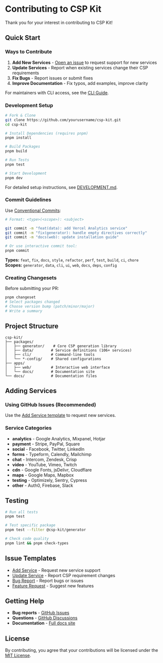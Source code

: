 # Contributing to CSP Kit

Thank you for your interest in contributing to CSP Kit!

## Quick Start

### Ways to Contribute

1. **Add New Services** - [Open an issue](https://github.com/eason-dev/csp-kit/issues/new?template=add-service.md) to request support for new services
2. **Update Services** - Report when existing services change their CSP requirements
3. **Fix Bugs** - Report issues or submit fixes
4. **Improve Documentation** - Fix typos, add examples, improve clarity

For maintainers with CLI access, see the [CLI Guide](./docs/cli-guide.md).

### Development Setup

```bash
# Fork & Clone
git clone https://github.com/yourusername/csp-kit.git
cd csp-kit

# Install Dependencies (requires pnpm)
pnpm install

# Build Packages
pnpm build

# Run Tests
pnpm test

# Start Development
pnpm dev
```

For detailed setup instructions, see [DEVELOPMENT.md](./DEVELOPMENT.md).

### Commit Guidelines

Use [Conventional Commits](https://www.conventionalcommits.org/):

```bash
# Format: <type>(<scope>): <subject>

git commit -m "feat(data): add Vercel Analytics service"
git commit -m "fix(generator): handle empty directives correctly"
git commit -m "docs(web): update installation guide"

# Or use interactive commit tool:
pnpm commit
```

**Types:** `feat`, `fix`, `docs`, `style`, `refactor`, `perf`, `test`, `build`, `ci`, `chore`  
**Scopes:** `generator`, `data`, `cli`, `ui`, `web`, `docs`, `deps`, `config`

### Creating Changesets

Before submitting your PR:

```bash
pnpm changeset
# Select packages changed
# Choose version bump (patch/minor/major)
# Write a summary
```

## Project Structure

```
csp-kit/
├── packages/
│   ├── generator/    # Core CSP generation library
│   ├── data/        # Service definitions (106+ services)
│   ├── cli/         # Command-line tools
│   └── *-config/    # Shared configurations
├── apps/
│   ├── web/         # Interactive web interface
│   └── docs/        # Documentation site
└── docs/            # Documentation files
```

## Adding Services

### Using GitHub Issues (Recommended)

Use the [Add Service template](https://github.com/eason-dev/csp-kit/issues/new?template=add-service.md) to request new services.

### Service Categories

- **analytics** - Google Analytics, Mixpanel, Hotjar
- **payment** - Stripe, PayPal, Square
- **social** - Facebook, Twitter, LinkedIn
- **forms** - Typeform, Calendly, Mailchimp
- **chat** - Intercom, Zendesk, Crisp
- **video** - YouTube, Vimeo, Twitch
- **cdn** - Google Fonts, jsDelivr, Cloudflare
- **maps** - Google Maps, Mapbox
- **testing** - Optimizely, Sentry, Cypress
- **other** - Auth0, Firebase, Slack

## Testing

```bash
# Run all tests
pnpm test

# Test specific package
pnpm test --filter @csp-kit/generator

# Check code quality
pnpm lint && pnpm check-types
```

## Issue Templates

- [Add Service](https://github.com/eason-dev/csp-kit/issues/new?template=add-service.md) - Request new service support
- [Update Service](https://github.com/eason-dev/csp-kit/issues/new?template=update-service.md) - Report CSP requirement changes
- [Bug Report](https://github.com/eason-dev/csp-kit/issues/new?template=bug-report.md) - Report bugs or issues
- [Feature Request](https://github.com/eason-dev/csp-kit/issues/new?template=feature-request.md) - Suggest new features

## Getting Help

- **Bug reports** - [GitHub Issues](https://github.com/eason-dev/csp-kit/issues)
- **Questions** - [GitHub Discussions](https://github.com/eason-dev/csp-kit/discussions)
- **Documentation** - [Full docs site](https://csp-kit.eason.ch/docs)

## License

By contributing, you agree that your contributions will be licensed under the [MIT License](./LICENSE).
